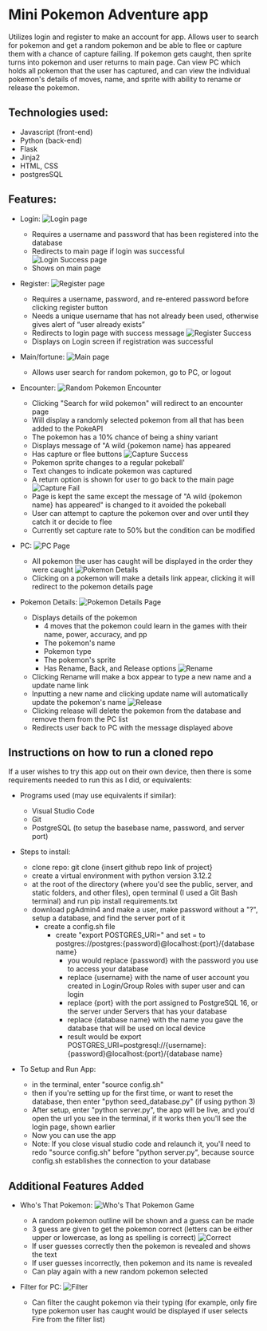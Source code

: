 # Mini Pokemon Adventure app
Utilizes login and register to make an account for app. Allows user to search for pokemon and get a random pokemon and be able to flee or capture them with a chance of capture failing. If pokemon gets caught, then sprite turns into pokemon and user returns to main page. Can view PC which holds all pokemon that the user has captured, and can view the individual pokemon's details of moves, name, and sprite with ability to rename or release the pokemon.

## Technologies used:
* Javascript (front-end)
* Python (back-end)
* Flask
* Jinja2
* HTML, CSS
* postgresSQL

## Features:
* Login:
![Login page](/static/login-page.png)
    * Requires a username and password that has been registered into the database
    * Redirects to main page if login was successful
![Login Success page](/static/login-success.png)
    * Shows on main page
    
* Register:
![Register page](/static/register-page.png)
    * Requires a username, password, and re-entered password before clicking register button
    * Needs a unique username that has not already been used, otherwise gives alert of “user already exists”
    * Redirects to login page with success message
![Register Success](/static/register-success.png)
    * Displays on Login screen if registration was successful

* Main/fortune:
![Main page](/static/main-page.png)
    * Allows user search for random pokemon, go to PC, or logout

* Encounter:
![Random Pokemon Encounter](/static/initial-encounter.png)
    * Clicking "Search for wild pokemon" will redirect to an encounter page
    * Will display a randomly selected pokemon from all that has been added to the PokeAPI
    * The pokemon has a 10% chance of being a shiny variant
    * Displays message of "A wild {pokemon name} has appeared
    * Has capture or flee buttons
![Capture Success](/static/capture-success.png)
    * Pokemon sprite changes to a regular pokeball'
    * Text changes to indicate pokemon was captured
    * A return option is shown for user to go back to the main page
![Capture Fail](/static/capture-fail.png)
    * Page is kept the same except the message of "A wild {pokemon name} has appeared" is changed to it avoided the pokeball
    * User can attempt to capture the pokemon over and over until they catch it or decide to flee
    * Currently set capture rate to 50% but the condition can be modified

* PC:
![PC Page](/static/pc-page.png)
    * All pokemon the user has caught will be displayed in the order they were caught
![Pokemon Details](/static/pokemon-details.png)
    * Clicking on a pokemon will make a details link appear, clicking it will redirect to the pokemon details page

* Pokemon Details:
![Pokemon Details Page](/static/pokemon-details-page.png)
    * Displays details of the pokemon
        * 4 moves that the pokemon could learn in the games with their name, power, accuracy, and pp
        * The pokemon's name
        * Pokemon type
        * The pokemon's sprite
        * Has Rename, Back, and Release options
![Rename](/static/update-pokemon-name.png)
    * Clicking Rename will make a box appear to type a new name and a update name link
    * Inputting a new name and clicking update name will automatically update the pokemon's name
![Release](/static/pokemon-release.png)
    * Clicking release will delete the pokemon from the database and remove them from the PC list
    * Redirects user back to PC with the message displayed above

## Instructions on how to run a cloned repo
If a user wishes to try this app out on their own device, then there is some requirements needed to run this as I did, or equivalents:
* Programs used (may use equivalents if similar):
    * Visual Studio Code
    * Git
    * PostgreSQL (to setup the basebase name, password, and server port)

* Steps to install:
    * clone repo: git clone {insert github repo link of project}
    * create a virtual environment with python version 3.12.2 
    * at the root of the directory (where you'd see the public, server, and static folders, and other files), open terminal (I used a Git Bash terminal) and run pip install requirements.txt
    * download pgAdmin4 and make a user, make password without a "?", setup a database, and find the server port of it
        * create a config.sh file
            * create "export POSTGRES_URI=" and set = to postgres://postgres:{password}@localhost:{port}/{database name}
                * you would replace {password} with the password you use to access your database
                * replace {username} with the name of user account you created in Login/Group Roles with super user and can login
                * replace {port} with the port assigned to PostgreSQL 16, or the server under Servers that has your database
                * replace {database name} with the name you gave the database that will be used on local device
                * result would be export POSTGRES_URI=postgresql://{username}:{password}@localhost:{port}/{database name}

* To Setup and Run App:
    * in the terminal, enter "source config.sh"
    * then if you're setting up for the first time, or want to reset the database, then enter "python seed_database.py" (if using python 3)
    * After setup, enter "python server.py", the app will be live, and you'd open the url you see in the terminal, if it works then you'll see the login page, shown earlier
    * Now you can use the app
    * Note: If you close visual studio code and relaunch it, you'll need to redo "source config.sh" before "python server.py", because source config.sh establishes the connection to your database

## Additional Features Added
* Who's That Pokemon:
![Who's That Pokemon Game](/static/guessing-game.png)
    * A random pokemon outline will be shown and a guess can be made
    * 3 guess are given to get the pokemon correct (letters can be either upper or lowercase, as long as spelling is correct)
![Correct](/static/guessing-game-success.png)
    * If user guesses correctly then the pokemon is revealed and shows the text
    * If user guesses incorrectly, then pokemon and its name is revealed
    * Can play again with a new random pokemon selected

* Filter for PC:
![Filter](/static/filter.png)
    * Can filter the caught pokemon via their typing (for example, only fire type pokemon user has caught would be displayed if user selects Fire from the filter list)